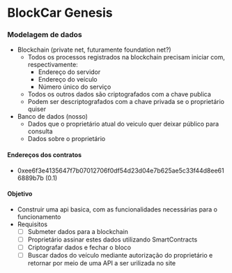 # BlockCar Genesis

### Modelagem de dados
- Blockchain (private net, futuramente foundation net?)
	- Todos os processos registrados na blockchain precisam iniciar com, respectivamente:
		- Endereço do servidor
		- Endereço do veículo
		- Número único do serviço
	- Todos os outros dados são criptografados com a chave publica
	- Podem ser descriptografados com a chave privada se o proprietário quiser
- Banco de dados (nosso)
	- Dados que o proprietário atual do veiculo quer deixar público para consulta
	- Dados sobre o proprietário

#### Endereços dos contratos
- 0xee6f3e4135647f7b07012706f0df54d23d04e7b625ae5c33f44d8ee616889b7b (0.1)

#### Objetivo
- Construir uma api basica, com as funcionalidades necessárias para o funcionamento
- Requisitos
	- [ ] Submeter dados para a blockchain
	- [ ] Proprietário assinar estes dados utilizando SmartContracts
	- [ ] Criptografar dados e fechar o bloco
	- [ ] Buscar dados do veículo mediante autorização do proprietário e retornar por meio de uma API a ser urilizada no site
